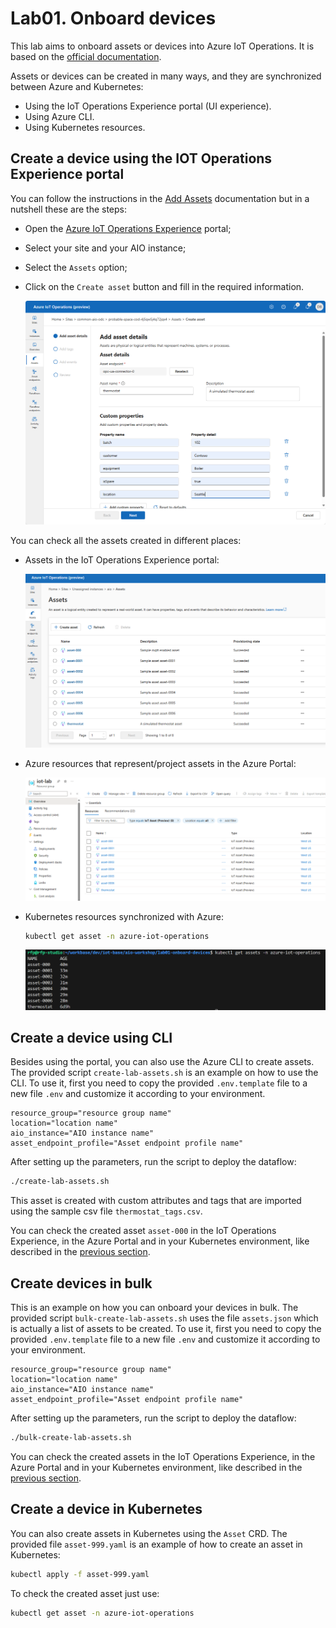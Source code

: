 # Lab01. Onboard devices

This lab aims to onboard assets or devices into Azure IoT Operations. It is based on the [official documentation](https://learn.microsoft.com/en-us/azure/iot-operations/discover-manage-assets/overview-manage-assets).

Assets or devices can be created in many ways, and they are synchronized between Azure and Kubernetes:
- Using the IoT Operations Experience portal (UI experience).
- Using Azure CLI.
- Using Kubernetes resources.


## Create a device using the IOT Operations Experience portal

You can follow the instructions in the [Add Assets](https://learn.microsoft.com/en-us/azure/iot-operations/get-started-end-to-end-sample/quickstart-add-assets#sign-into-the-operations-experience) documentation but in a nutshell these are the steps:
- Open the [Azure IoT Operations Experience](https://iotoperations.azure.com) portal;
- Select your site and your AIO instance;
- Select the `Assets` option;
- Click on the `Create asset` button and fill in the required information.

    ![alt text](docs/assets/create-asset-details.png)


You can check all the assets created in different places:
- Assets in the IoT Operations Experience portal:

    ![alt text](docs/assets/aio-assets.png)

- Azure resources that represent/project assets in the Azure Portal:

    ![alt text](docs/assets/azure-assets.png)

- Kubernetes resources synchronized with Azure:

    ```bash
    kubectl get asset -n azure-iot-operations
    ```

    ![alt text](docs/assets/k8s-assets.png)



## Create a device using CLI

Besides using the portal, you can also use the Azure CLI to create assets. The provided script `create-lab-assets.sh` is an example on how to use the CLI. To use it, first you need to copy the provided `.env.template` file to a new file `.env` and customize it according to your environment.

```
resource_group="resource group name"
location="location name"
aio_instance="AIO instance name"
asset_endpoint_profile="Asset endpoint profile name"
```

After setting up the parameters, run the script to deploy the dataflow:

```bash
./create-lab-assets.sh
```

This asset is created with custom attributes and tags that are imported using the sample csv file `thermostat_tags.csv`.

You can check the created asset `asset-000` in the IoT Operations Experience, in the Azure Portal and in your Kubernetes environment, like described in the [previous section](#create-a-device-using-the-iot-operations-experience-portal).


## Create devices in bulk

This is an example on how you can onboard your devices in bulk. The provided script `bulk-create-lab-assets.sh` uses the file `assets.json` which is actually a list of assets to be created. To use it, first you need to copy the provided `.env.template` file to a new file `.env` and customize it according to your environment.

```
resource_group="resource group name"
location="location name"
aio_instance="AIO instance name"
asset_endpoint_profile="Asset endpoint profile name"
```

After setting up the parameters, run the script to deploy the dataflow:

```bash
./bulk-create-lab-assets.sh
```

You can check the created assets in the IoT Operations Experience, in the Azure Portal and in your Kubernetes environment, like described in the [previous section](#create-a-device-using-the-iot-operations-experience-portal).


## Create a device in Kubernetes

You can also create assets in Kubernetes using the `Asset` CRD. The provided file `asset-999.yaml` is an example of how to create an asset in Kubernetes:

```bash
kubectl apply -f asset-999.yaml
```

To check the created asset just use:

```bash
kubectl get asset -n azure-iot-operations
```
